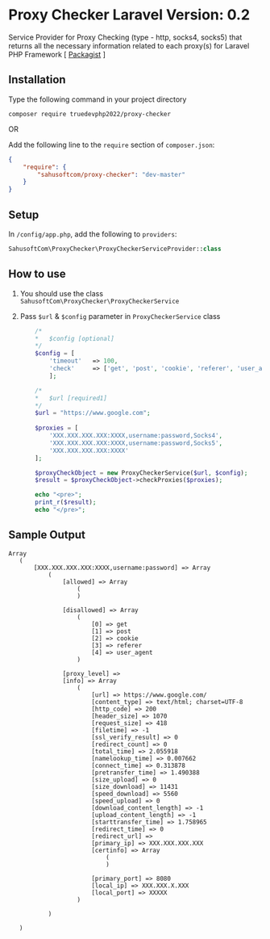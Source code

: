 Proxy Checker Laravel Version: 0.2 
==========================

Service Provider for Proxy Checking (type - http, socks4, socks5) that returns all the necessary information related to each proxy(s) for Laravel PHP Framework [ [Packagist] ]

[Packagist]: <https://packagist.org/packages/sahusoftcom/proxy-checker>

## Installation

Type the following command in your project directory

`composer require truedevphp2022/proxy-checker`

OR

Add the following line to the `require` section of `composer.json`:

```json
{
    "require": {
        "sahusoftcom/proxy-checker": "dev-master"
    }
}
```

## Setup

In `/config/app.php`, add the following to `providers`:
  
```php
SahusoftCom\ProxyChecker\ProxyCheckerServiceProvider::class
```

## How to use

1. You should use the class `SahusoftCom\ProxyChecker\ProxyCheckerService`
2. Pass `$url` & `$config` parameter in `ProxyCheckerService` class

	```php
		/*
		*	$config [optional]
		*/
		$config = [
			'timeout'   => 100,
			'check'     => ['get', 'post', 'cookie', 'referer', 'user_agent'],
		    ];

		/*
		*	$url [required1]
		*/
		$url = "https://www.google.com";
		
		$proxies = [
			'XXX.XXX.XXX.XXX:XXXX,username:password,Socks4',
			'XXX.XXX.XXX.XXX:XXXX,username:password,Socks5',
			'XXX.XXX.XXX.XXX:XXXX'
		];

		$proxyCheckObject = new ProxyCheckerService($url, $config);
		$result = $proxyCheckObject->checkProxies($proxies);

		echo "<pre>";
		print_r($result);
		echo "</pre>";
	```

 ## Sample Output
 
 ```
Array
	(
		[XXX.XXX.XXX.XXX:XXXX,username:password] => Array
			(
				[allowed] => Array
					(
					)

				[disallowed] => Array
					(
						[0] => get
						[1] => post
						[2] => cookie
						[3] => referer
						[4] => user_agent
					)

				[proxy_level] => 
				[info] => Array
					(
						[url] => https://www.google.com/
						[content_type] => text/html; charset=UTF-8
						[http_code] => 200
						[header_size] => 1070
						[request_size] => 418
						[filetime] => -1
						[ssl_verify_result] => 0
						[redirect_count] => 0
						[total_time] => 2.055918
						[namelookup_time] => 0.007662
						[connect_time] => 0.313878
						[pretransfer_time] => 1.490388
						[size_upload] => 0
						[size_download] => 11431
						[speed_download] => 5560
						[speed_upload] => 0
						[download_content_length] => -1
						[upload_content_length] => -1
						[starttransfer_time] => 1.758965
						[redirect_time] => 0
						[redirect_url] => 
						[primary_ip] => XXX.XXX.XXX.XXX
						[certinfo] => Array
							(
							)

						[primary_port] => 8080
						[local_ip] => XXX.XXX.X.XXX
						[local_port] => XXXXX
					)

			)

	)
```
